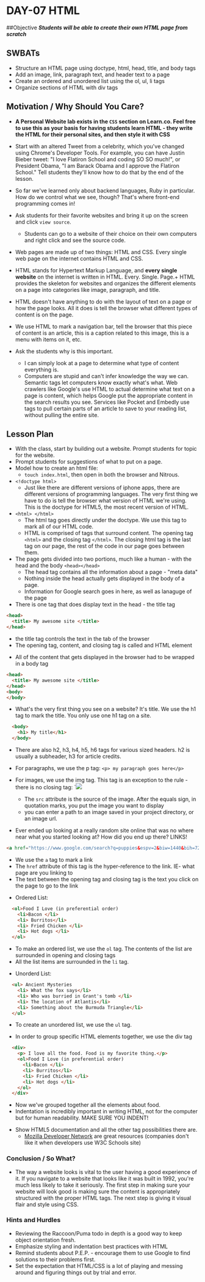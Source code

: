 # DAY-07 HTML 

##Objective
***Students will be able to create their own HTML page from scratch***

## SWBATs
+ Structure an HTML page using doctype, html, head, title, and body tags
+ Add an image, link, paragraph text, and header text to a page
+ Create an ordered and unordered list using the ol, ul, li tags
+ Organize sections of HTML with div tags

## Motivation / Why Should You Care?

+ **A Personal Website lab exists in the `CSS` section on Learn.co. Feel free to use this as your basis for having students learn HTML - they write the HTML for their personal sites, and then style it with CSS**

+ Start with an altered Tweet from a celebrity, which you've changed using Chrome's Developer Tools. For example, you can have Justin Bieber tweet: "I love Flatiron School and coding SO SO much!", or President Obama, "I am Barack Obama and I approve the Flatiron School." Tell students they'll know how to do that by the end of the lesson.
+ So far we've learned only about backend languages, Ruby in particular. How do we control what we see, though? That's where front-end programming comes in!
+ Ask students for their favorite websites and bring it up on the screen and click `view source`.
  + Students can go to a website of their choice on their own computers and right click and see the source code.
+ Web pages are made up of two things: HTML and CSS. Every single web page on the internet contains HTML and CSS.
+ HTML stands for Hypertext Markup Language, and **every single website** on the internet is written in HTML. Every. Single. Page.+ HTML provides the skeleton for websites and organizes the different elements on a page into categories like image, paragraph, and title. 
+ HTML doesn't have anything to do with the layout of text on a page or how the page looks. All it does is tell the browser what different types of content is on the page.
+ We use HTML to mark a navigation bar, tell the browser that this piece of content is an article, this is a caption related to this image, this is a menu with items on it, etc.
+ Ask the students why is this important.
  + I can simply look at a page to determine what type of content everything is.
  + Computers are stupid and can't infer knowledge the way we can. Semantic tags let computers know exactly what's what. Web crawlers like Google's use HTML to actual determine what text on a page is content, which helps Google put the appropriate content in the search results you see. Services like Pocket and Embedly use tags to pull certain parts of an article to save to your reading list, without pulling the entire site.


## Lesson Plan
+ With the class, start by building out a website. Prompt students for topic for the website.
+ Prompt students for suggestions of what to put on a page.
+ Model how to create an html file:
  + `touch index.html`, then open in both the browser and Nitrous.
+ `<!doctype html>`
  * Just like there are different versions of iphone apps, there are different versions of programming languages. The very first thing we have to do is tell the browser what version of HTML we're using. This is the doctype for HTML5, the most recent version of HTML.
+ `<html> </html>`
  * The html tag goes directly under the doctype. We use this tag to mark all of our HTML code.
  * HTML is comprised of tags that surround content. The opening tag `<html>` and the closing tag `</html>`. The closing html tag is the last tag on our page, the rest of the code in our page goes between them.
+ The page gets divided into two portions, much like a human - with the head and the body `<head></head>`
  * The head tag contains all the information about a page - "meta data"
  * Nothing inside the head actually gets displayed in the body of a page. 
  * Information for Google search goes in here, as well as lanaguge of the page
+ There is one tag that does display text in the head - the title tag
```html
<head>
  <title> My awesome site </title>
</head>
```
  * the title tag controls the text in the tab of the browser
  * The opening tag, content, and closing tag is called and HTML element
+ All of the content that gets displayed in the browser had to be wrapped in a body tag
```html
<head>
  <title> My awesome site </title>
</head>
<body>
</body>
```
+ What's the very first thing you see on a website? It's title. We use the h1 tag to mark the title. You only use one h1 tag on a site.
```html
  <body>
    <h1> My title</h1>
  </body>
```
  * There are also h2, h3, h4, h5, h6 tags for various sized headers. h2 is usually a subheader, h3 for article credits.
+ For paragraphs, we use the p tag: `<p> my paragraph goes here</p>`
+ For images, we use the img tag. This tag is an exception to the rule - there is no closing tag: `<img src="my_image_file.jpg">
  * The `src` attribute is the source of the image. After the equals sign, in quotation marks, you put the image you want to display
  * you can enter a path to an image saved in your project directory, or an image url.

+ Ever ended up looking at a really random site online that was no where near what you started looking at? How did you end up there? LINKS! 
```html
<a href="https://www.google.com/search?q=puppies&espv=2&biw=1440&bih=726&source=lnms&tbm=isch&sa=X&ei=jp1kVaX5LuSCsQTI54DADg&ved=0CAYQ_AUoAQ"> CLICK HERE TO LOOK AT PUPPIES</a>
```
  * We use the `a` tag to mark a link
  * The `href` attribute of this tag is the hyper-reference to the link. IE- what page are you linking to
  * The text between the opening tag and closing tag is the text you click on the page to go to the link
+ Ordered List:
```html
  <ol>Food I Love (in preferential order)
    <li>Bacon </li>
    <li> Burritos</li>
    <li> Fried Chicken </li>
    <li> Hot dogs </li>
  </ol>
```
  * To make an ordered list, we use the `ol` tag. The contents of the list are surrounded in opening and closing tags
  * All the list items are surrounded in the `li` tag.
+ Unorderd List:
```html
  <ul> Ancient Mysteries
    <li> What the fox says</li>
    <li> Who was burried in Grant's tomb </li>
    <li> The location of Atlantis</li>
    <li> Something about the Burmuda Triangle</li>
  </ul>
```
  * To create an unordered list, we use the `ul` tag.
+ In order to group specific HTML elements together, we use the div tag
```html
  <div>
    <p> I love all the food. Food is my favorite thing.</p>
    <ol>Food I Love (in preferential order)
      <li>Bacon </li>
      <li> Burritos</li>
      <li> Fried Chicken </li>
      <li> Hot dogs </li>
    </ol>
  </div>
```
  * Now we've grouped together all the elements about food. 
  * Indentation is incredibly important in writing HTML, not for the computer but for human readability. MAKE SURE YOU INDENT!
+ Show HTML5 documentation and all the other tag possibilities there are.
  * [Mozilla Developer Network](https://developer.mozilla.org/en-US/docs/Web/HTML/Element) are great resources (companies don't like it when developers use W3C Schools site)

### Conclusion / So What?
+ The way a website looks is vital to the user having a good experience of it. If you navigate to a website that looks like it was built in 1992, you're much less likely to take it seriously. The first step in making sure your website will look good is making sure the content is appropriately structured with the proper HTML tags. The next step is giving it visual flair and style using CSS.

### Hints and Hurdles
+ Reviewing the Raccoon/Puma todo in depth is a good way to keep object orientation fresh.
+ Emphasize styling and indentation best practices with HTML
+ Remind students about P.E.P. - encourage them to use Google to find solutions to their problems first.
+ Set the expectation that HTML/CSS is a lot of playing and messing around and figuring things out by trial and error.
